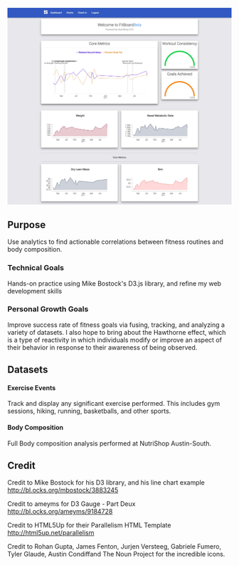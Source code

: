 ![alt text](https://github.com/rreinold/FitnessDashboard/blob/master/img/screenshot.jpg?raw=true "Dashboard") 

## Purpose

Use analytics to find actionable correlations between fitness routines and body composition.

### Technical Goals
Hands-on practice using Mike Bostock's D3.js library, and refine my web development skills

### Personal Growth Goals
Improve success rate of fitness goals via fusing, tracking, and analyzing a variety of datasets. I also hope to bring about the Hawthorne effect, which is a type of reactivity in which individuals modify or improve an aspect of their behavior in response to their awareness of being observed.

## Datasets
#### Exercise Events
Track and display any significant exercise performed. This includes gym sessions, hiking, running, basketballs, and other sports.

#### Body Composition
Full Body composition analysis performed at NutriShop Austin-South.

## Credit

Credit to Mike Bostock for his D3 library, and his line chart example
http://bl.ocks.org/mbostock/3883245

Credit to ameyms for D3 Gauge - Part Deux
http://bl.ocks.org/ameyms/9184728

Credit to HTML5Up for their Parallelism HTML Template 
http://html5up.net/parallelism

Credit to Rohan Gupta, James Fenton, Jurjen Versteeg, Gabriele Fumero, Tyler Glaude, Austin Condiffand The Noun Project for the incredible icons.
